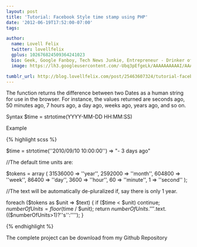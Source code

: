 ```yaml
---
layout: post
title: 'Tutorial: Facebook Style time stamp using PHP'
date: '2012-06-19T17:52:00-07:00'
tags:

author:
  name: Lovell Felix
  twitter: lovellfelix
  gplus: 102676824509364241023
  bio: Geek, Google Fanboy, Tech News Junkie, Entrepreneur - Drinker of tea :)
  image: https://lh3.googleusercontent.com/-Ubq3pEfgeLk/AAAAAAAAAAI/AAAAAAAAOvs/nGutWDQ5OGc/s120-c/photo.jpg.png

tumblr_url: http://blog.lovellfelix.com/post/25463607324/tutorial-facebook-style-time-stamp-using-php
---
```

The function returns the difference between two Dates as a human string for use in the browser. For instance, the values returned are seconds ago, 50 minutes ago, 7 hours ago, a day ago, weeks ago, years ago, and so on.

Syntax
$time = strtotime(YYYY-MM-DD HH:MM:SS)

Example

{% highlight scss %}

$time = strtotime(''2010/09/10 10:00:00'') => "- 3 days ago"

//The default time units are:

$tokens = array ( 31536000 => ''year'', 2592000 => ''month'', 604800 => ''week'', 86400 => ''day'', 3600 => ''hour'', 60 => ''minute'', 1 => ''second'' ); 

//The text will be automatically de-pluralized if, say there is only 1 year.

foreach ($tokens as $unit => $text) {
if ($time < $unit) continue; $numberOfUnits = floor($time / $unit);
return $numberOfUnits.'' ''.$text.(($numberOfUnits>1)?''s'':'''');
}

{% endhighlight %}

The complete project can be download from my Github Repository
